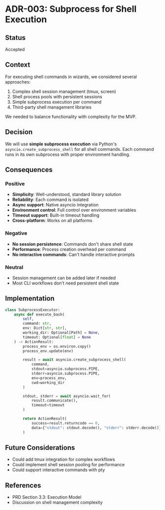# ADR-003: Subprocess for Shell Execution

## Status
Accepted

## Context
For executing shell commands in wizards, we considered several approaches:
1. Complex shell session management (tmux, screen)
2. Shell process pools with persistent sessions
3. Simple subprocess execution per command
4. Third-party shell management libraries

We needed to balance functionality with complexity for the MVP.

## Decision
We will use **simple subprocess execution** via Python's `asyncio.create_subprocess_shell` for all shell commands. Each command runs in its own subprocess with proper environment handling.

## Consequences

### Positive
- **Simplicity**: Well-understood, standard library solution
- **Reliability**: Each command is isolated
- **Async support**: Native asyncio integration
- **Environment control**: Full control over environment variables
- **Timeout support**: Built-in timeout handling
- **Cross-platform**: Works on all platforms

### Negative
- **No session persistence**: Commands don't share shell state
- **Performance**: Process creation overhead per command
- **No interactive commands**: Can't handle interactive prompts

### Neutral
- Session management can be added later if needed
- Most CLI workflows don't need persistent shell state

## Implementation
```python
class SubprocessExecutor:
    async def execute_bash(
        self,
        command: str,
        env: Dict[str, str],
        working_dir: Optional[Path] = None,
        timeout: Optional[float] = None
    ) -> ActionResult:
        process_env = os.environ.copy()
        process_env.update(env)

        result = await asyncio.create_subprocess_shell(
            command,
            stdout=asyncio.subprocess.PIPE,
            stderr=asyncio.subprocess.PIPE,
            env=process_env,
            cwd=working_dir
        )

        stdout, stderr = await asyncio.wait_for(
            result.communicate(),
            timeout=timeout
        )

        return ActionResult(
            success=result.returncode == 0,
            data={"stdout": stdout.decode(), "stderr": stderr.decode()}
        )
```

## Future Considerations
- Could add tmux integration for complex workflows
- Could implement shell session pooling for performance
- Could support interactive commands with pty

## References
- PRD Section 3.3: Execution Model
- Discussion on shell management complexity